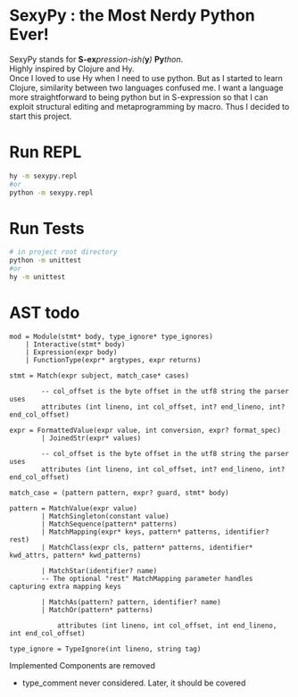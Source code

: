 # SexyPy : the Most Nerdy Python Ever!
SexyPy stands for **S-ex**_pression-ish(_**y**_)_ **Py**_thon_.   
Highly inspired by Clojure and Hy.   
Once I loved to use Hy when I need to use python. But as I started to learn Clojure, similarity between two languages confused me. I want a language more straightforward to being python but in S-expression so that I can exploit structural editing and metaprogramming by macro. Thus I decided to start this project.

# Run REPL
```bash
hy -m sexypy.repl
#or
python -m sexypy.repl
```

# Run Tests
```bash
# in project root directory
python -m unittest
#or
hy -m unittest
```


# AST todo
```
mod = Module(stmt* body, type_ignore* type_ignores)
    | Interactive(stmt* body)
    | Expression(expr body)
    | FunctionType(expr* argtypes, expr returns)

stmt = Match(expr subject, match_case* cases)

        -- col_offset is the byte offset in the utf8 string the parser uses
        attributes (int lineno, int col_offset, int? end_lineno, int? end_col_offset)

expr = FormattedValue(expr value, int conversion, expr? format_spec)
        | JoinedStr(expr* values)

        -- col_offset is the byte offset in the utf8 string the parser uses
        attributes (int lineno, int col_offset, int? end_lineno, int? end_col_offset)

match_case = (pattern pattern, expr? guard, stmt* body)

pattern = MatchValue(expr value)
        | MatchSingleton(constant value)
        | MatchSequence(pattern* patterns)
        | MatchMapping(expr* keys, pattern* patterns, identifier? rest)
        | MatchClass(expr cls, pattern* patterns, identifier* kwd_attrs, pattern* kwd_patterns)

        | MatchStar(identifier? name)
        -- The optional "rest" MatchMapping parameter handles capturing extra mapping keys

        | MatchAs(pattern? pattern, identifier? name)
        | MatchOr(pattern* patterns)

            attributes (int lineno, int col_offset, int end_lineno, int end_col_offset)

type_ignore = TypeIgnore(int lineno, string tag)
```

Implemented Components are removed   
- type_comment never considered. Later, it should be covered